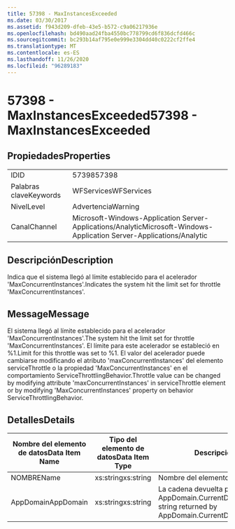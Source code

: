 ```yaml
---
title: 57398 - MaxInstancesExceeded
ms.date: 03/30/2017
ms.assetid: f943d209-dfeb-43e5-b572-c9a06217936e
ms.openlocfilehash: bd490aad24fba4550bc778799cd6f836dcfd466c
ms.sourcegitcommit: bc293b14af795e0e999e3304dd40c0222cf2ffe4
ms.translationtype: MT
ms.contentlocale: es-ES
ms.lasthandoff: 11/26/2020
ms.locfileid: "96289183"
---
```

# <a name="57398---maxinstancesexceeded"></a><span data-ttu-id="113d7-102">57398 - MaxInstancesExceeded</span><span class="sxs-lookup"><span data-stu-id="113d7-102">57398 - MaxInstancesExceeded</span></span>

## <a name="properties"></a><span data-ttu-id="113d7-103">Propiedades</span><span class="sxs-lookup"><span data-stu-id="113d7-103">Properties</span></span>  
  
|||  
|-|-|  
|<span data-ttu-id="113d7-104">ID</span><span class="sxs-lookup"><span data-stu-id="113d7-104">ID</span></span>|<span data-ttu-id="113d7-105">57398</span><span class="sxs-lookup"><span data-stu-id="113d7-105">57398</span></span>|  
|<span data-ttu-id="113d7-106">Palabras clave</span><span class="sxs-lookup"><span data-stu-id="113d7-106">Keywords</span></span>|<span data-ttu-id="113d7-107">WFServices</span><span class="sxs-lookup"><span data-stu-id="113d7-107">WFServices</span></span>|  
|<span data-ttu-id="113d7-108">Nivel</span><span class="sxs-lookup"><span data-stu-id="113d7-108">Level</span></span>|<span data-ttu-id="113d7-109">Advertencia</span><span class="sxs-lookup"><span data-stu-id="113d7-109">Warning</span></span>|  
|<span data-ttu-id="113d7-110">Canal</span><span class="sxs-lookup"><span data-stu-id="113d7-110">Channel</span></span>|<span data-ttu-id="113d7-111">Microsoft-Windows-Application Server-Applications/Analytic</span><span class="sxs-lookup"><span data-stu-id="113d7-111">Microsoft-Windows-Application Server-Applications/Analytic</span></span>|  
  
## <a name="description"></a><span data-ttu-id="113d7-112">Descripción</span><span class="sxs-lookup"><span data-stu-id="113d7-112">Description</span></span>  

 <span data-ttu-id="113d7-113">Indica que el sistema llegó al límite establecido para el acelerador 'MaxConcurrentInstances'.</span><span class="sxs-lookup"><span data-stu-id="113d7-113">Indicates the system hit the limit set for throttle 'MaxConcurrentInstances'.</span></span>  
  
## <a name="message"></a><span data-ttu-id="113d7-114">Message</span><span class="sxs-lookup"><span data-stu-id="113d7-114">Message</span></span>  

 <span data-ttu-id="113d7-115">El sistema llegó al límite establecido para el acelerador 'MaxConcurrentInstances'.</span><span class="sxs-lookup"><span data-stu-id="113d7-115">The system hit the limit set for throttle 'MaxConcurrentInstances'.</span></span> <span data-ttu-id="113d7-116">El límite para este acelerador se estableció en %1.</span><span class="sxs-lookup"><span data-stu-id="113d7-116">Limit for this throttle was set to %1.</span></span> <span data-ttu-id="113d7-117">El valor del acelerador puede cambiarse modificando el atributo 'maxConcurrentInstances' del elemento serviceThrottle o la propiedad 'MaxConcurrentInstances' en el comportamiento ServiceThrottlingBehavior.</span><span class="sxs-lookup"><span data-stu-id="113d7-117">Throttle value can be changed by modifying attribute 'maxConcurrentInstances' in serviceThrottle element or by modifying 'MaxConcurrentInstances' property on behavior ServiceThrottlingBehavior.</span></span>  
  
## <a name="details"></a><span data-ttu-id="113d7-118">Detalles</span><span class="sxs-lookup"><span data-stu-id="113d7-118">Details</span></span>  
  
|<span data-ttu-id="113d7-119">Nombre del elemento de datos</span><span class="sxs-lookup"><span data-stu-id="113d7-119">Data Item Name</span></span>|<span data-ttu-id="113d7-120">Tipo del elemento de datos</span><span class="sxs-lookup"><span data-stu-id="113d7-120">Data Item Type</span></span>|<span data-ttu-id="113d7-121">Descripción</span><span class="sxs-lookup"><span data-stu-id="113d7-121">Description</span></span>|  
|--------------------|--------------------|-----------------|  
|<span data-ttu-id="113d7-122">NOMBRE</span><span class="sxs-lookup"><span data-stu-id="113d7-122">Name</span></span>|<span data-ttu-id="113d7-123">xs:string</span><span class="sxs-lookup"><span data-stu-id="113d7-123">xs:string</span></span>|<span data-ttu-id="113d7-124">Nombre del elemento.</span><span class="sxs-lookup"><span data-stu-id="113d7-124">The name of the item.</span></span>|  
|<span data-ttu-id="113d7-125">AppDomain</span><span class="sxs-lookup"><span data-stu-id="113d7-125">AppDomain</span></span>|<span data-ttu-id="113d7-126">xs:string</span><span class="sxs-lookup"><span data-stu-id="113d7-126">xs:string</span></span>|<span data-ttu-id="113d7-127">La cadena devuelta por AppDomain.CurrentDomain.FriendlyName.</span><span class="sxs-lookup"><span data-stu-id="113d7-127">The string returned by AppDomain.CurrentDomain.FriendlyName.</span></span>|

